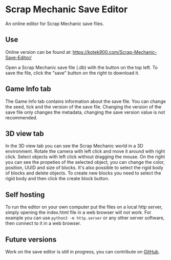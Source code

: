 # Scrap Mechanic Save Editor
An online editor for Scrap Mechanic save files.

## Use
Online version can be found at: https://kotek900.com/Scrap-Mechanic-Save-Editor/

Open a Scrap Mechanic save file (.db) with the button on the top left.
To save the file, click the "save" button on the right to download it.

## Game Info tab

The Game Info tab contains information about the save file.
You can change the seed, tick and the version of the save file.
Changing the version of the save file only changes the metadata, changing the save version value is not recommended.

## 3D view tab

In the 3D view tab you can see the Scrap Mechanic world in a 3D environment.
Rotate the camera with left click and move it around with right click.
Select objects with left click without dragging the mouse.
On the right you can see the propeties of the selected object, you can change the color, position, UUID and size of blocks. It's also possible to select the rigid body of blocks and delete objects. To create new blocks you need to select the rigid body and then click the create block button.

## Self hosting

To run the editor on your own computer put the files on a local http server, simply opening the index.html file in a web browser will not work.
For example you can use `python3 -m http.server` or any other server software, then connect to it in a web browser.

## Future versions

Work on the save editor is still in progress, you can contribute on [GitHub](https://github.com/kotek900/Scrap-Mechanic-Save-Editor/).
